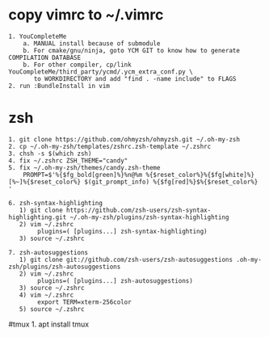 # copy vimrc to ~/.vimrc
    1. YouCompleteMe 
        a. MANUAL install because of submodule 
        b. For cmake/gnu/ninja, goto YCM GIT to know how to generate COMPILATION DATABASE
        b. For other compiler, cp/link YouCompleteMe/third_party/ycmd/.ycm_extra_conf.py \
           to WORKDIRECTORY and add "find . -name include" to FLAGS
    2. run :BundleInstall in vim

# zsh
    1. git clone https://github.com/ohmyzsh/ohmyzsh.git ~/.oh-my-zsh
    2. cp ~/.oh-my-zsh/templates/zshrc.zsh-template ~/.zshrc
    3. chsh -s $(which zsh)
    4. fix ~/.zshrc ZSH_THEME="candy"
    5. fix ~/.oh-my-zsh/themes/candy.zsh-theme
        PROMPT=$'%{$fg_bold[green]%}%n@%m %{$reset_color%}%{$fg[white]%}[%~]%{$reset_color%} $(git_prompt_info) %{$fg[red]%}$%{$reset_color%} '

    6. zsh-syntax-highlighting
       1) git clone https://github.com/zsh-users/zsh-syntax-highlighting.git ~/.oh-my-zsh/plugins/zsh-syntax-highlighting
       2) vim ~/.zshrc
            plugins=( [plugins...] zsh-syntax-highlighting)
       3) source ~/.zshrc

    7. zsh-autosuggestions
       1) git clone git://github.com/zsh-users/zsh-autosuggestions .oh-my-zsh/plugins/zsh-autosuggestions   
       2) vim ~/.zshrc
            plugins=( [plugins...] zsh-autosuggestions)
       3) source ~/.zshrc
       4) vim ~/.zshrc
            export TERM=xterm-256color
       5) source ~/.zshrc

#tmux
    1. apt install tmux
